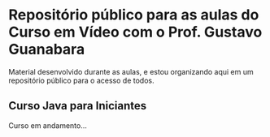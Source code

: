 # Repositório público para as aulas do Curso em Vídeo com o Prof. Gustavo Guanabara

Material desenvolvido durante as aulas, e estou organizando aqui em um repositório público para o acesso de todos.


## Curso Java para Iniciantes

Curso em andamento...